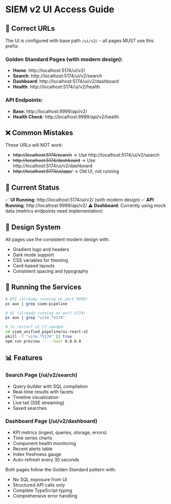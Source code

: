 # SIEM v2 UI Access Guide

## 🚀 Correct URLs

The UI is configured with base path `/ui/v2/` - all pages MUST use this prefix:

### Golden Standard Pages (with modern design):
- **Home**: http://localhost:5174/ui/v2/
- **Search**: http://localhost:5174/ui/v2/search
- **Dashboard**: http://localhost:5174/ui/v2/dashboard
- **Health**: http://localhost:5174/ui/v2/health

### API Endpoints:
- **Base**: http://localhost:9999/api/v2/
- **Health Check**: http://localhost:9999/api/v2/health

## ❌ Common Mistakes

These URLs will NOT work:
- ~~http://localhost:5174/search~~ → Use http://localhost:5174/ui/v2/search
- ~~http://localhost:5174/dashboard~~ → Use http://localhost:5174/ui/v2/dashboard
- ~~http://localhost:5173/ui/app/~~ → Old UI, not running

## 🔧 Current Status

✅ **UI Running**: http://localhost:5174/ui/v2/ (with modern design)
✅ **API Running**: http://localhost:9999/api/v2/ 
⚠️  **Dashboard**: Currently using mock data (metrics endpoints need implementation)

## 🎨 Design System

All pages use the consistent modern design with:
- Gradient logo and headers
- Dark mode support
- CSS variables for theming
- Card-based layouts
- Consistent spacing and typography

## 🔧 Running the Services

```bash
# API (already running on port 9999)
ps aux | grep siem-pipeline

# UI (already running on port 5174)
ps aux | grep "vite.*5174"

# To restart UI if needed:
cd siem_unified_pipeline/ui-react-v2
pkill -f "vite.*5174" || true
npm run preview -- --host 0.0.0.0
```

## 📊 Features

### Search Page (/ui/v2/search)
- Query builder with SQL compilation
- Real-time results with facets
- Timeline visualization
- Live tail (SSE streaming)
- Saved searches

### Dashboard Page (/ui/v2/dashboard)
- KPI metrics (ingest, queries, storage, errors)
- Time series charts
- Component health monitoring
- Recent alerts table
- Index freshness gauge
- Auto-refresh every 30 seconds

Both pages follow the Golden Standard pattern with:
- No SQL exposure from UI
- Structured API calls only
- Complete TypeScript typing
- Comprehensive error handling
